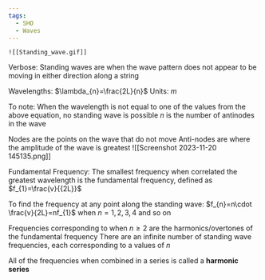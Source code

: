 ```yaml
---
tags:
  - SHO
  - Waves
---
```

	![[Standing_wave.gif]]

Verbose: Standing waves are when the wave pattern does not appear to be moving in either direction along a string

Wavelengths: $\lambda_{n}=\frac{2L}{n}$
Units: $m$

To note:
When the wavelength is not equal to one of the values from the above equation, no standing wave is possible
$n$ is the number of antinodes in the wave


Nodes are the points on the wave that do not move 
Anti-nodes are where the amplitude of the wave is greatest
![[Screenshot 2023-11-20 145135.png]]


Fundamental Frequency: The smallest frequency when correlated the greatest wavelength is the fundamental frequency, defined as $f_{1}=\frac{v}{{2L}}$

To find the frequency at any point along the standing wave: 
$f_{n}=n\cdot \frac{v}{2L}=nf_{1}$ when $n=1,2,3,4$ and so on

Frequencies corresponding to when $n\geq 2$ are the harmonics/overtones of the fundamental frequency
There are an infinite number of standing wave frequencies, each corresponding to a values of $n$

All of the frequencies when combined in a series is called a **harmonic series**

